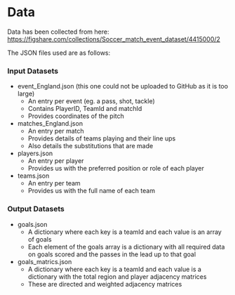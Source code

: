 # Data

Data has been collected from here: https://figshare.com/collections/Soccer_match_event_dataset/4415000/2

The JSON files used are as follows:

### Input Datasets
* event_England.json (this one could not be uploaded to GitHub as it is too large)
  * An entry per event (eg. a pass, shot, tackle)
  * Contains PlayerID, TeamId and matchId
  * Provides coordinates of the pitch
* matches_England.json
  * An entry per match
  * Provides details of teams playing and their line ups
  * Also details the substitutions that are made
* players.json
  * An entry per player
  * Provides us with the preferred position or role of each player
* teams.json
  * An entry per team
  * Provides us with the full name of each team

### Output Datasets
* goals.json
  * A dictionary where each key is a teamId and each value is an array of goals
  * Each element of the goals array is a dictionary with all required data on goals scored and the passes in the lead up to that goal
* goals_matrics.json
  * A dictionary where each key is a teamId and each value is a dictionary with the total region and player adjacency matrices
  * These are directed and weighted adjacency matrices